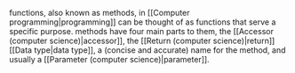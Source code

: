 functions, also known as methods, in [[Computer programming|programming]] can be thought of as functions that serve a specific purpose. methods have four main parts to them, the [[Accessor (computer science)|accessor]], the [[Return (computer science)|return]] [[Data type|data type]], a (concise and accurate) name for the method, and usually a [[Parameter (computer science)|parameter]]. 